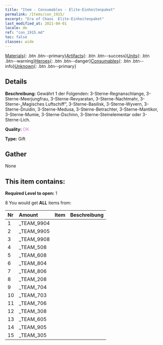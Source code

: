 ```yaml
---
title: "Item - Consumables - Elite-Einheitenpaket"
permalink: /Items/con_1915/
excerpt: "Era of Chaos  Elite-Einheitenpaket"
last_modified_at: 2021-04-01
locale: de
ref: "con_1915.md"
toc: false
classes: wide
---
```

 [Materials](/de/Items/){: .btn .btn--primary}[Artifacts](/de/Items/Artifacts/){: .btn .btn--success}[Units](/de/Items/Units/){: .btn .btn--warning}[Heroes](/de/Items/Heroes/){: .btn .btn--danger}[Consumables](/de/Items/Consumables/){: .btn .btn--info}[Unknown](/de/Items/Unknown/){: .btn .btn--primary}

## Details
 **Beschreibung:** Gewährt 1 der Folgenden: 3-Sterne-Regnanschlange, 3-Sterne-Meerjungfrau, 3-Sterne-Revyaratan, 3-Sterne-Nachtmahr, 3-Sterne-„Magisches Luftschiff“, 3-Sterne-Basilisk, 3-Sterne-Wyvern, 3-Sterne-Druidin, 3-Sterne-Medusa, 3-Sterne-Betrachter, 3-Sterne-Mantikor, 3-Sterne-Mumie, 3-Sterne-Dschinn, 3-Sterne-Steinelementar oder 3-Sterne-Lich.

 **Quality:** <span style="color: #DA70D6">OK</span>

 **Type:** Gift

## Gather

  None

## This item contains:

 **Required Level to open:** 1

 8 You would get **ALL** items  from:

  | Nr | Amount |     Item    | Beschreibung |
  |:---|:-------|:------------|:-----------:|
  | 1 | _TEAM_9904 | 
  | 2 | _TEAM_9905 | 
  | 3 | _TEAM_9908 | 
  | 4 | _TEAM_508 | 
  | 5 | _TEAM_608 | 
  | 6 | _TEAM_804 | 
  | 7 | _TEAM_806 | 
  | 8 | _TEAM_208 | 
  | 9 | _TEAM_704 | 
  | 10 | _TEAM_703 | 
  | 11 | _TEAM_706 | 
  | 12 | _TEAM_308 | 
  | 13 | _TEAM_605 | 
  | 14 | _TEAM_905 | 
  | 15 | _TEAM_305 | 
